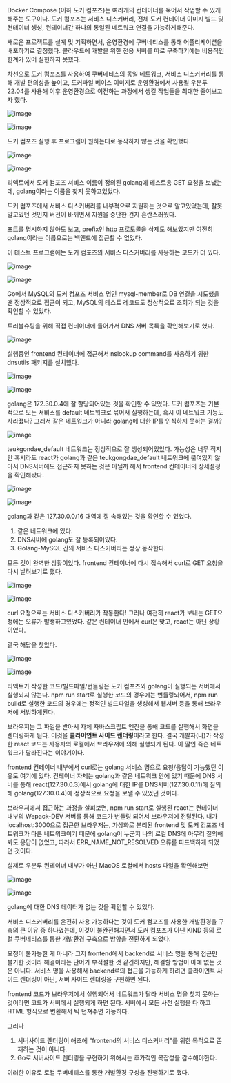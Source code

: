 Docker Compose (이하 도커 컴포즈)는 여러개의 컨테이너를 묶어서 작업할 수 있게 해주는 도구이다. 도커 컴포즈는 서비스 디스커버리, 전체 도커 컨테이너 이미지 빌드 및 컨테이너 셍성, 컨테이너간 하나의 통일된 네트워크 연결을 가능하게해준다.

새로운 프로젝트를 설계 및 기획하면서, 운영환경에 쿠버네티스를 통해 어플리케이션을 배포하기로 결정했다. 클라우드에 개발을 위한 전용 서버를 따로 구축하기에는 비용적인 한계가 있어 실현하지 못했다.

차선으로 도커 컴포즈를 사용하여 쿠버네티스의 동일 네트워크, 서비스 디스커버리를 통해 개발 편의성을 높이고, 도커파일 베이스 이미지로 운영환경에서 사용될 우분투 22.04를 사용해 이후 운영환경으로 이전하는 과정에서 생길 작업들을 최대한 줄여보고자 했다. 

![image](https://res.craft.do/user/full/6deb5b3a-d995-5f97-e85b-e7c3c5f9702a/doc/44F64FDD-7128-41E7-93EB-17E111CC312B/89687131-2C78-47B5-890D-1312152A3E24_2/z4iLC5gumLY6mkLefOKZogiyy7u9OKeRxzbKh06DyKAz/Image.png)

![image](https://res.craft.do/user/full/6deb5b3a-d995-5f97-e85b-e7c3c5f9702a/doc/44F64FDD-7128-41E7-93EB-17E111CC312B/F12F9318-1739-42B9-8A4B-E78CD47E5F79_2/VGuirdVSfoVRkpAY9aQaoex2v47iLLmHnxj0Z9bATGEz/Image.png)

도커 컴포즈 실행 후 프로그램이 원하는대로 동작하지 않는 것을 확인했다. 

![image](https://res.craft.do/user/full/6deb5b3a-d995-5f97-e85b-e7c3c5f9702a/doc/44F64FDD-7128-41E7-93EB-17E111CC312B/28B4E0B6-1657-4577-9B21-C48C51974760_2/1PzqOb5jGjpBqESlgiNEJ6F0x5eGD9Gp8z7yLlmmM5Uz/Image.png)

![image](https://res.craft.do/user/full/6deb5b3a-d995-5f97-e85b-e7c3c5f9702a/doc/44F64FDD-7128-41E7-93EB-17E111CC312B/458D8C31-1B2C-4671-B02B-E1C8E8177095_2/MMMqXIVGIf4zirL5yGro0P8WbHdRh51y1nStxEKQeGEz/%202023-09-19%20%2012.44.17.png)

리액트에서  도커 컴포즈 서비스 이름이 정의된 golang에 테스트용 GET 요청을 보냈는데, golang이라는 이름을 찾지 못하고있었다.

도커 컴포즈에서 서비스 디스커버리를 내부적으로 지원하는 것으로 알고있었는데, 잘못 알고있던 것인지 버전이 바뀌면서 지원을 중단한 건지 혼란스러웠다.

포트를 명시하지 않아도 보고, prefix인 http 프로토콜을 삭제도 해보았지만 여전히 golang이라는 이름으로는 백엔드에 접근할 수 없었다.

이 테스트 프로그램에는 도커 컴포즈의 서비스 디스커버리를 사용하는 코드가 더 있다.

![image](https://res.craft.do/user/full/6deb5b3a-d995-5f97-e85b-e7c3c5f9702a/doc/44F64FDD-7128-41E7-93EB-17E111CC312B/9C2C9991-9FE5-4BAA-93F5-C0476BE27FE0_2/dzKtsodHVxBmZNLi1hT7AIFtIMvmzHxk6EtC4ZsOjh8z/Image.png)

![image](https://res.craft.do/user/full/6deb5b3a-d995-5f97-e85b-e7c3c5f9702a/doc/44F64FDD-7128-41E7-93EB-17E111CC312B/CEE4E6E8-3841-4EBA-9CAF-E0CCE8FE7B25_2/H9Ky6Nd9Ydib21asUx4dmfLMtxzlg6yhxuaLxSVBTqcz/Image.png)

Go에서 MySQL의 도커 컴포즈 서비스 명인 mysql-member로 DB 연결을 시도했을 땐 정상적으로 접근이 되고, MySQL의 테스트 레코드도 정상적으로 조회가 되는 것을 확인할 수 있었다.

트러블슈팅을 위해 직접 컨테이너에 들어가서 DNS 서버 목록을 확인해보기로 헀다.

![image](https://res.craft.do/user/full/6deb5b3a-d995-5f97-e85b-e7c3c5f9702a/doc/44F64FDD-7128-41E7-93EB-17E111CC312B/9DB865E0-2985-4661-AAC1-3284DD1FC838_2/ySXD1qz7XPIeWYymX5I9csOtIokGmlSJCgTd3DUx5zQz/Image.png)

실행중인 frontend 컨테이너에 접근해서 nslookup command를 사용하기 위한 dnsutils 패키지를 설치했다.

![image](https://res.craft.do/user/full/6deb5b3a-d995-5f97-e85b-e7c3c5f9702a/doc/44F64FDD-7128-41E7-93EB-17E111CC312B/32441C88-659C-4434-836F-8BDD13F14ED2_2/Cj9ksQRLjxmvZKI9UvNxCN6QQOqepCh7IZEslKakvRcz/Image.png)

![image](https://res.craft.do/user/full/6deb5b3a-d995-5f97-e85b-e7c3c5f9702a/doc/44F64FDD-7128-41E7-93EB-17E111CC312B/7A378C1C-BD94-4348-A700-5B5161CB632A_2/q3dtFZrByKwcuayQMhvNAuJx4NeQpxwhGN0k57UXgCAz/Image.png)

golang은 172.30.0.4에 잘 할당되어있는 것을 확인할 수 있었다. 도커 컴포즈는 기본적으로 모든 서비스를 default 네트워크로 묶어서 실행하는데, 혹시 이 네트워크 기능도 사라졌나? 그래서 같은 네트워크가 아니라 golang에 대한 IP를 인식하지 못하는 걸까?

![image](https://res.craft.do/user/full/6deb5b3a-d995-5f97-e85b-e7c3c5f9702a/doc/44F64FDD-7128-41E7-93EB-17E111CC312B/31C2F6CD-C119-4954-B4A9-09DD678E3848_2/OJWbP7lOh2Aq9zbeOVHrCXLJiBLzjHVWfHJwRZieSJsz/Image.png)

teukgondae_default 네트워크는 정상적으로 잘 생성되어있었다. 가능성은 너무 적지만 혹시라도 react가 golang과 같은 teukgongdae_default 네트워크에 묶여있지 않아서 DNS서버에도 접근하지 못하는 것은 아닐까 해서 frontend 컨테이너의 상세설정을 확인해봤다.

![image](https://res.craft.do/user/full/6deb5b3a-d995-5f97-e85b-e7c3c5f9702a/doc/44F64FDD-7128-41E7-93EB-17E111CC312B/DCB4463B-D2E2-495B-8FB5-24A5845136A4_2/DQM44cDBxkqZ1dyO3lEJ5v9ybS4drNPjrKNcUxCtDqAz/Image.png)

![image](https://res.craft.do/user/full/6deb5b3a-d995-5f97-e85b-e7c3c5f9702a/doc/44F64FDD-7128-41E7-93EB-17E111CC312B/4DA2780B-C6D2-4DCC-A690-F79BFBA624EF_2/WgouzywcQQKwjIWJLyLoANJOpTOUiTuS8yiHU98Npkwz/%202023-09-19%20%201.39.38.png)

golang과 같은 127.30.0.0/16 대역에 잘 속해있는 것을 확인할 수 있었다.


1. 같은 네트워크에 있다.
2. DNS서버에 golang도 잘 등록되어있다.
3. Golang-MySQL 간의 서비스 디스커버리는 정상 동작한다.

모든 것이 완벽한 상황이었다. frontend 컨테이너에 다시 접속해서 curl로 GET 요청을 다시 날려보기로 했다.

![image](https://res.craft.do/user/full/6deb5b3a-d995-5f97-e85b-e7c3c5f9702a/doc/44F64FDD-7128-41E7-93EB-17E111CC312B/1D782A58-533C-436E-9E85-859B7480DE3F_2/C6qhgPnRJGMO5CjFkOC1YhMKxB76OfEUEFwgs6jmrEcz/Image.png)

![image](https://res.craft.do/user/full/6deb5b3a-d995-5f97-e85b-e7c3c5f9702a/doc/44F64FDD-7128-41E7-93EB-17E111CC312B/C0FE48B6-459F-4212-A6B1-48C1170BD8EA_2/MYz6UyOOdUrDApNYwYONhDxwKSdxbDi3eTKyxsRVzkYz/Image.png)

curl 요청으로는 서비스 디스커버리가 작동한다! 그러나 여전히 react가 보내는 GET요청에는 오류가 발생하고있었다. 같은 컨테이너 안에서 curl은 맞고, react는 아닌 상황이었다.

결국 해답을 찾았다.

![image](https://res.craft.do/user/full/6deb5b3a-d995-5f97-e85b-e7c3c5f9702a/doc/44F64FDD-7128-41E7-93EB-17E111CC312B/6F86439F-8A40-4383-93A7-7EFBD12A4E96_2/8zaNAnDVUyKziwjkod0EEMq1xSHdJrPVBq0025fi97gz/Image.png)

![image](https://res.craft.do/user/full/6deb5b3a-d995-5f97-e85b-e7c3c5f9702a/doc/44F64FDD-7128-41E7-93EB-17E111CC312B/C381D49D-6B6D-44DA-83A1-3369E5C5CEAA_2/NuOuYLzK4z6Cnpj865E3yMSstGXO98cNHnj6fvo9GOsz/Image.png)

리액트가 작성한 코드/빌드파일/번들링은 도커 컴포즈와 golang이 실행되는 서버에서 실행되지 않는다. npm run start로 실행한 코드의 경우에는 번들링되어서, npm run build로 실행한 코드의 경우에는 정적인 빌드파일을 생성해서 웹서버 등을 통해 브라우저에 서빙하게된다.

브라우저는 그 파일을 받아서 자체 자바스크립트 엔진을 통해 코드를 실행해서 화면을 렌더링하게 된다. 이것을 **클라이언트 사이드 렌더링**이라고 한다. 결국 개발자(나)가 작성한 react 코드는 사용자의 로컬에서 브라우저에 의해 실행되게 된다. 이 말인 즉슨 네트워크가 달라진다는 이야기이다.

frontend 컨테이너 내부에서 curl로는 golang 서비스 명으로 요청/응답이 가능했던 이유도 여기에 있다. 컨테이너 자체는 golang과 같은 네트워크 안에 있기 때문에 DNS 서버를 통해 react(127.30.0.3)에서 golang에 대한 IP를 DNS서버(127.30.0.11)에 질의해 golang(127.30.0.4)에 정상적으로 요청을 보낼 수 있었던 것이다.

브라우저에서 접근하는 과정을 살펴보면, npm run start로 실행된 react는 컨테이너 내부의 Wepack-DEV 서버를 통해 코드가 번들링 되어서 브라우저에 전달된다. 내가 localhost:3000으로 접근한 브라우저는, 가상화로 분리된 frontend 및 도커 컴포즈 네트워크가 다른 네트워크이기 때문에 golang이 누군지 나의 로컬 DNS에 아무리 질의해봐도 응답이 없었고, 따라서 ERR_NAME_NOT_RESOLVED 오류를 피드백하게 되었던 것이다.

실제로 우분투 컨테이너 내부가 아닌 MacOS 로컬에서 hosts 파일을 확인해보면

![image](https://res.craft.do/user/full/6deb5b3a-d995-5f97-e85b-e7c3c5f9702a/doc/44F64FDD-7128-41E7-93EB-17E111CC312B/4B951977-ECEF-4BC5-94A2-3AC104A401DF_2/Ung5730OGijkwm2z9BSlCMQIEGJccJofqalG5sxifW8z/Image.png)

![image](https://res.craft.do/user/full/6deb5b3a-d995-5f97-e85b-e7c3c5f9702a/doc/44F64FDD-7128-41E7-93EB-17E111CC312B/2C40FA42-CF0A-4084-A0D1-03A0D2D57296_2/yFyyZrvUbSvqJRdFy05SRI5CDTR4YT1yE3EKpNebRtkz/Image.png)

golang에 대한 DNS 데이터가 없는 것을 확인할 수 있었다.

서비스 디스커버리를 온전히 사용 가능하다는 것이 도커 컴포즈를 사용한 개발환경을 구축의 큰 이유 중 하나였는데, 이것이 불완전해지면서 도커 컴포즈가 아닌 KIND 등의 로컬 쿠버네티스를 통한 개발환경 구축으로 방향을 전환하게 되었다.

요청이 불가능한 게 아니라 그저 frontend에서 backend로 서비스 명을 통해 접근만 불가한 것이라 해결이라는 단어가 부적절한 것 같긴하지만, 해결할 방법이 아예 없는 것은 아니다. 서비스 명을 사용해서 backend로의 접근을 가능하게 하려면 클라이언트 사이드 렌더링이 아닌, 서버 사이드 렌더링을 구현하면 된다. 

frontend 코드가 브라우저에서 실행되어서 네트워크가 달라 서비스 명을 찾지 못하는 것이라면 코드가 서버에서 실행되게 하면 된다. 서버에서 모든 사전 실행을 다 하고 HTML 형식으로 변환해서 틱 던져주면 가능하다.

그러나


1. 서버사이드 렌더링이 애초에 \"frontend의 서비스 디스커버리\"를 위한 목적으로 존재하는 것이 아니다.
2. Go로 서버사이드 렌더링을 구현하기 위해서는 추가적인 복잡성을 감수해야한다.

이러한 이유로 로컬 쿠버네티스를 통한 개발환경 구성을 진행하기로 했다.
